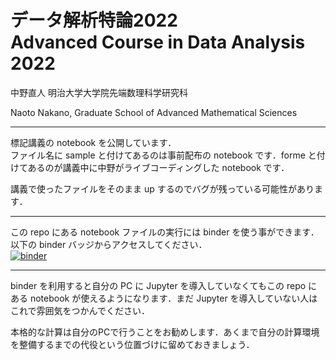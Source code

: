 # データ解析特論2022 <br> Advanced Course in Data Analysis 2022

中野直人 明治大学大学院先端数理科学研究科

Naoto Nakano, Graduate School of Advanced Mathematical Sciences

---

標記講義の notebook を公開しています．  
ファイル名に sample と付けてあるのは事前配布の notebook です．forme と付けてあるのが講義中に中野がライブコーディングした notebook です．

講義で使ったファイルをそのまま up するのでバグが残っている可能性があります．

---
この repo にある notebook ファイルの実行には binder を使う事ができます．以下の binder バッジからアクセスしてください．  
[![binder](https://mybinder.org/badge_logo.svg)](https://mybinder.org/v2/gh/NTNKN/ADCA2022/master)

---
binder を利用すると自分の PC に Jupyter を導入していなくてもこの repo にある notebook が使えるようになります．まだ Jupyter を導入していない人はこれで雰囲気をつかんでください．

本格的な計算は自分のPCで行うことをお勧めします．あくまで自分の計算環境を整備するまでの代役という位置づけに留めておきましょう．
